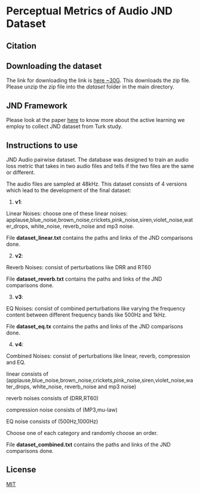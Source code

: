 # Perceptual Metrics of Audio JND Dataset

## Citation


## Downloading the dataset
The link for downloading the link is [here ~30G](http://percepaudio.cs.princeton.edu/icassp2020_perceptual/audio_perception.zip). This downloads the zip file. Please unzip the zip file into the *dataset* folder in the main directory.

## JND Framework
Please look at the paper [here](http://arxiv.org/abs/2001.04460) to know more about the active learning we employ to collect JND dataset from Turk study.

## Instructions to use
JND Audio pairwise dataset. The database was designed to train an audio loss metric that takes in two audio files and tells if the two files are the same or different.
 
The audio files are sampled at 48kHz. This dataset consists of 4 versions which lead to the development of the final dataset:
1) **v1**:

Linear Noises: choose one of these linear noises:  applause,blue_noise,brown_noise,crickets,pink_noise,siren,violet_noise,water_drops, white_noise, reverb_noise and mp3 noise.

File **dataset_linear.txt** contains the paths and links of the JND comparisons done.

2) **v2**:

Reverb Noises: consist of perturbations like DRR and RT60

File **dataset_reverb.txt** contains the paths and links of the JND comparisons done.

3) **v3**:

EQ Noises: consist of combined perturbations like varying the frequency content between different frequency bands like 500Hz and 1kHz.

File **dataset_eq.tx** contains the paths and links of the JND comparisons done.

4) **v4**:

Combined Noises: consist of perturbations like linear, reverb, compression and EQ. 

linear consists of (applause,blue_noise,brown_noise,crickets,pink_noise,siren,violet_noise,water_drops, white_noise, reverb_noise and mp3 noise)

reverb noises consists of (DRR,RT60)

compression noise consists of (MP3,mu-law)

EQ noise consists of (500Hz,1000Hz)

Choose one of each category and randomly choose an order. 

File **dataset_combined.txt** contains the paths and links of the JND comparisons done.


## License
[MIT](https://choosealicense.com/licenses/mit/)
